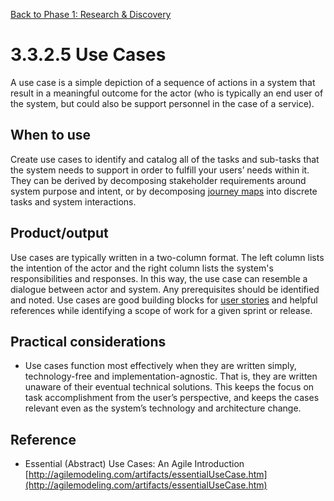 [Back to Phase 1: Research & Discovery](3-3-research.md)

# 3.3.2.5 Use Cases

A use case is a simple depiction of a sequence of actions in a system that result in a meaningful outcome for the actor (who is typically an end user of the system, but could also be support personnel in the case of a service).

## When to use

Create use cases to identify and catalog all of the tasks and sub-tasks that the system needs to support in order to fulfill your users’ needs within it. They can be derived by decomposing stakeholder requirements around system purpose and intent, or by decomposing [journey maps](3-3-2-3-journey.md) into discrete tasks and system interactions.

## Product/output

Use cases are typically written in a two-column format. The left column lists the intention of the actor and the right column lists the system's responsibilities and responses. In this way, the use case can resemble a dialogue between actor and system. Any prerequisites should be identified and noted.
Use cases are good building blocks for [user stories](3-4-2-2-story.md) and helpful references while identifying a scope of work for a given sprint or release.

## Practical considerations

- Use cases function most effectively when they are written simply, technology-free and implementation-agnostic. That is, they are written unaware of their eventual technical solutions. This keeps the focus on task accomplishment from the user’s perspective, and keeps the cases relevant even as the system’s technology and architecture change.

## Reference

- Essential (Abstract) Use Cases: An Agile Introduction [http://agilemodeling.com/artifacts/essentialUseCase.htm](http://agilemodeling.com/artifacts/essentialUseCase.htm)
